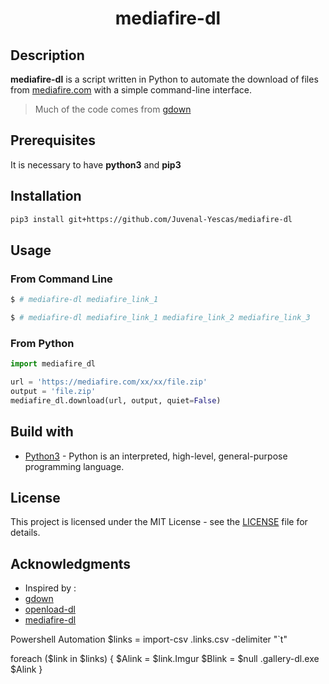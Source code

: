 <h1 align="center">
  mediafire-dl
</h1>

## Description

**mediafire-dl** is a script written in Python to automate the download of files from [mediafire.com](https://mediafire.com) with a simple command-line interface.

> Much of the code comes from [gdown](https://github.com/wkentaro/gdown)

## Prerequisites

It is necessary to have **python3** and **pip3**


## Installation

```bash
pip3 install git+https://github.com/Juvenal-Yescas/mediafire-dl
```

## Usage

### From Command Line

```bash
$ # mediafire-dl mediafire_link_1 

$ # mediafire-dl mediafire_link_1 mediafire_link_2 mediafire_link_3
```

### From Python

```python
import mediafire_dl

url = 'https://mediafire.com/xx/xx/file.zip'
output = 'file.zip'
mediafire_dl.download(url, output, quiet=False)
```
## Build with

* [Python3](https://www.python.org/download/releases/3.0/) - Python is an interpreted, high-level, general-purpose programming language. 

## License

This project is licensed under the MIT License - see the [LICENSE](LICENSE) file for details.

## Acknowledgments

* Inspired by :
* [gdown](https://github.com/wkentaro/gdown)
* [openload-dl](https://github.com/gius-italy/openload-dl)
* [mediafire-dl](https://github.com/pythonoma/mediafire-dl)

Powershell Automation
$links = import-csv .links.csv -delimiter "`t"

foreach ($link in $links)
{
$Alink = $link.Imgur $Blink = $null .gallery-dl.exe $Alink
}
